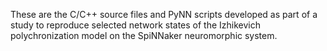 These are the C/C++ source files and PyNN scripts developed as part of a study to reproduce selected network states of the Izhikevich polychronization model on the SpiNNaker neuromorphic system.
